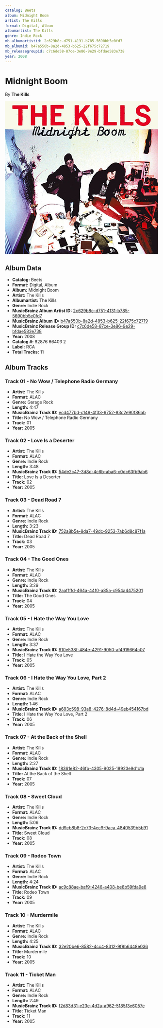 ```yaml
---
catalog: Beets
album: Midnight Boom
artist: The Kills
format: Digital, Album
albumartist: The Kills
genre: Indie Rock
mb_albumartistid: 2c629b8c-d751-4131-b785-5690bb5e0fd7
mb_albumid: b47a550b-8a2d-4853-b625-22f675c72719
mb_releasegroupid: c7c6de58-87ce-3e86-9e29-bfdae583e738
year: 2008
---
```


# Midnight Boom

By **The Kills**

![](../../assets/beetscovers/The_Kills-Midnight_Boom.jpg)

## Album Data

- **Catalog:** Beets
- **Format:** Digital, Album
- **Album:** Midnight Boom
- **Artist:** The Kills
- **Albumartist:** The Kills
- **Genre:** Indie Rock
- **MusicBrainz Album Artist ID:** [2c629b8c-d751-4131-b785-5690bb5e0fd7](https://musicbrainz.org/artist/2c629b8c-d751-4131-b785-5690bb5e0fd7)
- **MusicBrainz Album ID:** [b47a550b-8a2d-4853-b625-22f675c72719](https://musicbrainz.org/release/b47a550b-8a2d-4853-b625-22f675c72719)
- **MusicBrainz Release Group ID:** [c7c6de58-87ce-3e86-9e29-bfdae583e738](https://musicbrainz.org/release-group/c7c6de58-87ce-3e86-9e29-bfdae583e738)
- **Year:** 2008
- **Catalog #:** 82876 66403 2
- **Label:** RCA
- **Total Tracks:** 11

## Album Tracks

### Track 01 - No Wow / Telephone Radio Germany

- **Artist:** The Kills
- **Format:** ALAC
- **Genre:** Garage Rock
- **Length:** 4:47
- **MusicBrainz Track ID:** [ecd477bd-c149-4f33-9752-83c2e90f86ab](https://musicbrainz.org/recording/ecd477bd-c149-4f33-9752-83c2e90f86ab)
- **Title:** No Wow / Telephone Radio Germany
- **Track:** 01
- **Year:** 2005

### Track 02 - Love Is a Deserter

- **Artist:** The Kills
- **Format:** ALAC
- **Genre:** Indie Rock
- **Length:** 3:48
- **MusicBrainz Track ID:** [54de2c47-3d8d-4c6b-aba6-c0dc63fb9ab6](https://musicbrainz.org/recording/54de2c47-3d8d-4c6b-aba6-c0dc63fb9ab6)
- **Title:** Love Is a Deserter
- **Track:** 02
- **Year:** 2005

### Track 03 - Dead Road 7

- **Artist:** The Kills
- **Format:** ALAC
- **Genre:** Indie Rock
- **Length:** 3:23
- **MusicBrainz Track ID:** [752a8b5e-8da7-49dc-9253-7ab6d8c87f1a](https://musicbrainz.org/recording/752a8b5e-8da7-49dc-9253-7ab6d8c87f1a)
- **Title:** Dead Road 7
- **Track:** 03
- **Year:** 2005

### Track 04 - The Good Ones

- **Artist:** The Kills
- **Format:** ALAC
- **Genre:** Indie Rock
- **Length:** 3:29
- **MusicBrainz Track ID:** [2aaf1ffd-464a-44f0-a85a-c954a4475201](https://musicbrainz.org/recording/2aaf1ffd-464a-44f0-a85a-c954a4475201)
- **Title:** The Good Ones
- **Track:** 04
- **Year:** 2005

### Track 05 - I Hate the Way You Love

- **Artist:** The Kills
- **Format:** ALAC
- **Genre:** Indie Rock
- **Length:** 3:37
- **MusicBrainz Track ID:** [910e538f-484e-4291-9050-af4919664c07](https://musicbrainz.org/recording/910e538f-484e-4291-9050-af4919664c07)
- **Title:** I Hate the Way You Love
- **Track:** 05
- **Year:** 2005

### Track 06 - I Hate the Way You Love, Part 2

- **Artist:** The Kills
- **Format:** ALAC
- **Genre:** Indie Rock
- **Length:** 1:46
- **MusicBrainz Track ID:** [a693c598-93a8-4276-8d4d-49eb454167bd](https://musicbrainz.org/recording/a693c598-93a8-4276-8d4d-49eb454167bd)
- **Title:** I Hate the Way You Love, Part 2
- **Track:** 06
- **Year:** 2005

### Track 07 - At the Back of the Shell

- **Artist:** The Kills
- **Format:** ALAC
- **Genre:** Indie Rock
- **Length:** 2:27
- **MusicBrainz Track ID:** [18361e82-46fb-4305-9025-18923e9d1c1a](https://musicbrainz.org/recording/18361e82-46fb-4305-9025-18923e9d1c1a)
- **Title:** At the Back of the Shell
- **Track:** 07
- **Year:** 2005

### Track 08 - Sweet Cloud

- **Artist:** The Kills
- **Format:** ALAC
- **Genre:** Indie Rock
- **Length:** 5:06
- **MusicBrainz Track ID:** [dd9cb8b8-2c73-4ec9-9aca-4840539b5b91](https://musicbrainz.org/recording/dd9cb8b8-2c73-4ec9-9aca-4840539b5b91)
- **Title:** Sweet Cloud
- **Track:** 08
- **Year:** 2005

### Track 09 - Rodeo Town

- **Artist:** The Kills
- **Format:** ALAC
- **Genre:** Indie Rock
- **Length:** 4:24
- **MusicBrainz Track ID:** [ac9c88ae-baf9-4246-a408-be8b59fda9e8](https://musicbrainz.org/recording/ac9c88ae-baf9-4246-a408-be8b59fda9e8)
- **Title:** Rodeo Town
- **Track:** 09
- **Year:** 2005

### Track 10 - Murdermile

- **Artist:** The Kills
- **Format:** ALAC
- **Genre:** Indie Rock
- **Length:** 4:25
- **MusicBrainz Track ID:** [32e20be6-8582-4cc4-8312-9f8b6448e036](https://musicbrainz.org/recording/32e20be6-8582-4cc4-8312-9f8b6448e036)
- **Title:** Murdermile
- **Track:** 10
- **Year:** 2005

### Track 11 - Ticket Man

- **Artist:** The Kills
- **Format:** ALAC
- **Genre:** Indie Rock
- **Length:** 2:49
- **MusicBrainz Track ID:** [f2d83d31-e23e-4d2a-a962-5185f3e6057e](https://musicbrainz.org/recording/f2d83d31-e23e-4d2a-a962-5185f3e6057e)
- **Title:** Ticket Man
- **Track:** 11
- **Year:** 2005

